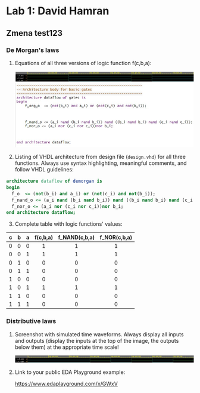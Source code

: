 # Lab 1: David Hamran
## Zmena test123

### De Morgan's laws

1. Equations of all three versions of logic function f(c,b,a):

   ![git](images/screen.jpg)
   ![git](images/screeen2.jpg)

2. Listing of VHDL architecture from design file (`design.vhd`) for all three functions. Always use syntax highlighting, meaningful comments, and follow VHDL guidelines:

```vhdl
architecture dataflow of demorgan is
begin
  f_o  <= (not(b_i) and a_i) or (not(c_i) and not(b_i));    
  f_nand_o <= (a_i nand (b_i nand b_i)) nand ((b_i nand b_i) nand (c_i nand c_i));
  f_nor_o <= (a_i nor (c_i nor c_i))nor b_i;    
end architecture dataflow;
```

3. Complete table with logic functions' values:

| **c** | **b** |**a** | **f(c,b,a)** | **f_NAND(c,b,a)** | **f_NOR(c,b,a)** |
| :-: | :-: | :-: | :-: | :-: | :-: |
| 0 | 0 | 0 | 1 | 1 | 1 |
| 0 | 0 | 1 | 1 | 1 | 1 |
| 0 | 1 | 0 | 0 | 0 | 0 |
| 0 | 1 | 1 | 0 | 0 | 0 |
| 1 | 0 | 0 | 0 | 0 | 0 |
| 1 | 0 | 1 | 1 | 1 | 1 |
| 1 | 1 | 0 | 0 | 0 | 0 |
| 1 | 1 | 1 | 0 | 0 | 0 |

### Distributive laws

1. Screenshot with simulated time waveforms. Always display all inputs and outputs (display the inputs at the top of the image, the outputs below them) at the appropriate time scale!

   ![git](images/distributive_law.jpg)

   
2. Link to your public EDA Playground example:

   https://www.edaplayground.com/x/GWxV
